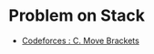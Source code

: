 # Problem on Stack

- [Codeforces : C. Move Brackets](https://codeforces.com/problemset/problem/1374/C)

